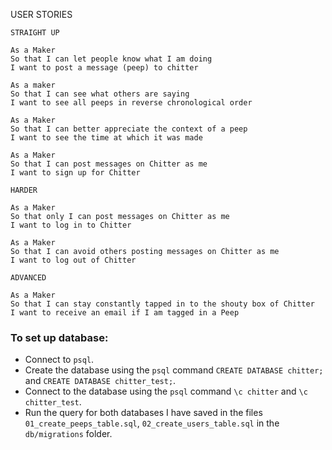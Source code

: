 USER STORIES
```
STRAIGHT UP

As a Maker
So that I can let people know what I am doing  
I want to post a message (peep) to chitter

As a maker
So that I can see what others are saying  
I want to see all peeps in reverse chronological order

As a Maker
So that I can better appreciate the context of a peep
I want to see the time at which it was made

As a Maker
So that I can post messages on Chitter as me
I want to sign up for Chitter

HARDER

As a Maker
So that only I can post messages on Chitter as me
I want to log in to Chitter

As a Maker
So that I can avoid others posting messages on Chitter as me
I want to log out of Chitter

ADVANCED

As a Maker
So that I can stay constantly tapped in to the shouty box of Chitter
I want to receive an email if I am tagged in a Peep
```

### To set up database:

* Connect to `psql`.
* Create the database using the `psql` command `CREATE DATABASE chitter;` and `CREATE DATABASE chitter_test;`.
* Connect to the database using the `psql` command `\c chitter` and `\c chitter_test`.
* Run the query for both databases I have saved in the files `01_create_peeps_table.sql`, `02_create_users_table.sql` in the `db/migrations` folder.